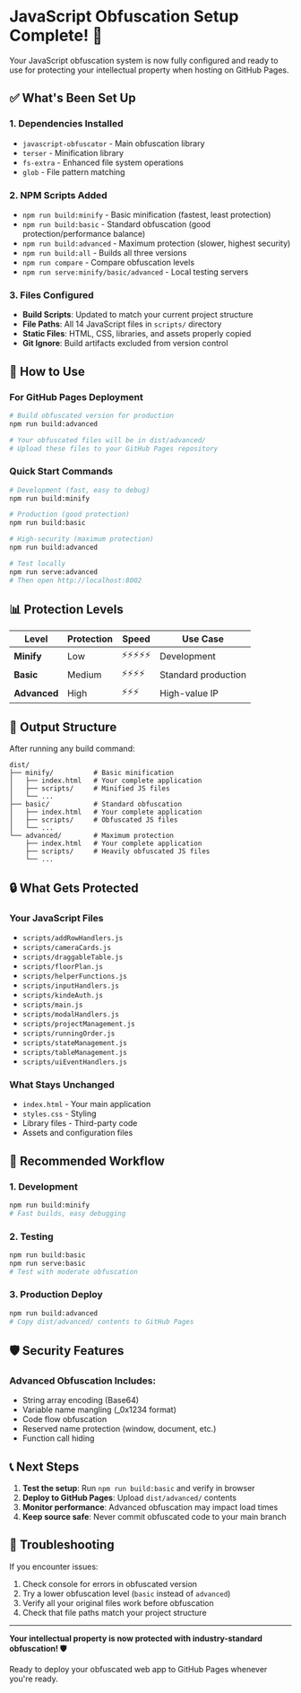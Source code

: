 # JavaScript Obfuscation Setup Complete! 🎉

Your JavaScript obfuscation system is now fully configured and ready to use for protecting your intellectual property when hosting on GitHub Pages.

## ✅ What's Been Set Up

### 1. Dependencies Installed
- `javascript-obfuscator` - Main obfuscation library
- `terser` - Minification library  
- `fs-extra` - Enhanced file system operations
- `glob` - File pattern matching

### 2. NPM Scripts Added
- `npm run build:minify` - Basic minification (fastest, least protection)
- `npm run build:basic` - Standard obfuscation (good protection/performance balance)
- `npm run build:advanced` - Maximum protection (slower, highest security)
- `npm run build:all` - Builds all three versions
- `npm run compare` - Compare obfuscation levels
- `npm run serve:minify/basic/advanced` - Local testing servers

### 3. Files Configured
- **Build Scripts**: Updated to match your current project structure
- **File Paths**: All 14 JavaScript files in `scripts/` directory
- **Static Files**: HTML, CSS, libraries, and assets properly copied
- **Git Ignore**: Build artifacts excluded from version control

## 🚀 How to Use

### For GitHub Pages Deployment
```bash
# Build obfuscated version for production
npm run build:advanced

# Your obfuscated files will be in dist/advanced/
# Upload these files to your GitHub Pages repository
```

### Quick Start Commands
```bash
# Development (fast, easy to debug)
npm run build:minify

# Production (good protection)  
npm run build:basic

# High-security (maximum protection)
npm run build:advanced

# Test locally
npm run serve:advanced
# Then open http://localhost:8002
```

## 📊 Protection Levels

| Level | Protection | Speed | Use Case |
|-------|------------|--------|----------|
| **Minify** | Low | ⚡⚡⚡⚡⚡ | Development |
| **Basic** | Medium | ⚡⚡⚡⚡ | Standard production |
| **Advanced** | High | ⚡⚡⚡ | High-value IP |

## 📁 Output Structure

After running any build command:
```
dist/
├── minify/          # Basic minification
│   ├── index.html   # Your complete application
│   ├── scripts/     # Minified JS files
│   └── ...
├── basic/           # Standard obfuscation  
│   ├── index.html   # Your complete application
│   ├── scripts/     # Obfuscated JS files
│   └── ...
└── advanced/        # Maximum protection
    ├── index.html   # Your complete application  
    ├── scripts/     # Heavily obfuscated JS files
    └── ...
```

## 🔒 What Gets Protected

### Your JavaScript Files
- `scripts/addRowHandlers.js`
- `scripts/cameraCards.js` 
- `scripts/draggableTable.js`
- `scripts/floorPlan.js`
- `scripts/helperFunctions.js`
- `scripts/inputHandlers.js`
- `scripts/kindeAuth.js`
- `scripts/main.js`
- `scripts/modalHandlers.js`
- `scripts/projectManagement.js`
- `scripts/runningOrder.js`
- `scripts/stateManagement.js`
- `scripts/tableManagement.js`
- `scripts/uiEventHandlers.js`

### What Stays Unchanged
- `index.html` - Your main application
- `styles.css` - Styling 
- Library files - Third-party code
- Assets and configuration files

## 🎯 Recommended Workflow

### 1. Development
```bash
npm run build:minify
# Fast builds, easy debugging
```

### 2. Testing
```bash
npm run build:basic
npm run serve:basic
# Test with moderate obfuscation
```

### 3. Production Deploy
```bash
npm run build:advanced
# Copy dist/advanced/ contents to GitHub Pages
```

## 🛡️ Security Features

### Advanced Obfuscation Includes:
- String array encoding (Base64)
- Variable name mangling (_0x1234 format)
- Code flow obfuscation
- Reserved name protection (window, document, etc.)
- Function call hiding

## 📞 Next Steps

1. **Test the setup**: Run `npm run build:basic` and verify in browser
2. **Deploy to GitHub Pages**: Upload `dist/advanced/` contents
3. **Monitor performance**: Advanced obfuscation may impact load times
4. **Keep source safe**: Never commit obfuscated code to your main branch

## 🔧 Troubleshooting

If you encounter issues:
1. Check console for errors in obfuscated version
2. Try a lower obfuscation level (`basic` instead of `advanced`)
3. Verify all your original files work before obfuscation
4. Check that file paths match your project structure

---

**Your intellectual property is now protected with industry-standard obfuscation! 🛡️**

Ready to deploy your obfuscated web app to GitHub Pages whenever you're ready.
